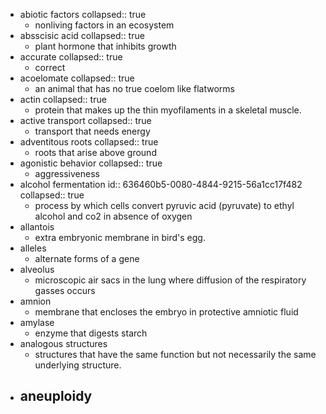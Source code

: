- abiotic factors
  collapsed:: true
	- nonliving factors in an ecosystem
- absscisic acid
  collapsed:: true
	- plant hormone that inhibits growth
- accurate
  collapsed:: true
	- correct
- acoelomate
  collapsed:: true
	- an animal that has no true coelom like flatworms
- actin
  collapsed:: true
	- protein that makes up the thin myofilaments in a skeletal muscle.
- active transport
  collapsed:: true
	- transport that needs energy
- adventitous roots
  collapsed:: true
	- roots that arise above ground
- agonistic behavior
  collapsed:: true
	- aggressiveness
- alcohol fermentation
  id:: 636460b5-0080-4844-9215-56a1cc17f482
  collapsed:: true
	- process by which cells convert pyruvic acid (pyruvate) to ethyl alcohol and co2 in absence of oxygen
- allantois
	- extra embryonic membrane in bird's egg.
- alleles
	- alternate forms of a gene
- alveolus
	- microscopic air sacs in the lung where diffusion of the respiratory gasses occurs
- amnion
	- membrane that encloses the embryo in protective amniotic fluid
- amylase
	- enzyme that digests starch
- analogous structures
	- structures that have the same function but not necessarily the same underlying structure.
- aneuploidy
	-